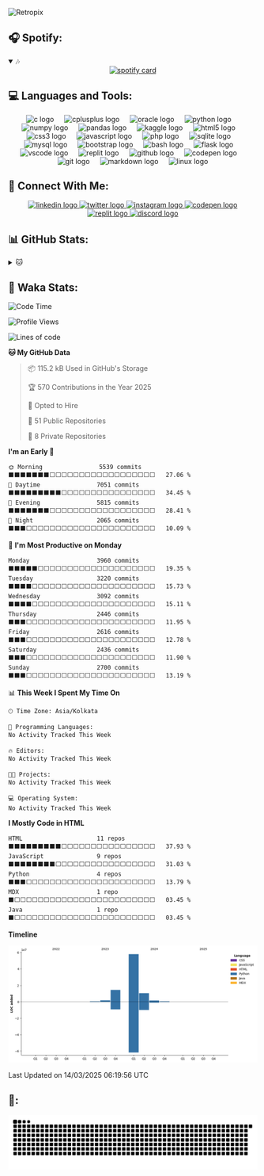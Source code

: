 <p>
    
![Retropix](https://github.com/imsrikant/imsrikant/assets/52560067/eb97bfe4-2c63-4f9a-8b1f-d035cfbb6728)   

</p>
<!-- gpg key test -->

## 🎧 Spotify:
<details open>
    <summary>🎶</summary>
<div align="center">
  <a href="https://open.spotify.com/user/zbbwgd5b5xqg388spshqfy1er"target+"_blank"><img width="320" height="445" src="https://spotify-github-profile.kittinanx.com/api/view?uid=zbbwgd5b5xqg388spshqfy1er&cover_image=true&theme=default&show_offline=false&background_color=121212&interchange=false&bar_color=53b14f&bar_color_cover=true" alt="spotify card"></a>
</div>
</details>
 
 
## 💻 Languages and Tools:
<div align="center">
  <img src="https://cdn.jsdelivr.net/gh/devicons/devicon/icons/c/c-original.svg" height="39" alt="c logo"  />
  <img width="13" />
  <img src="https://cdn.jsdelivr.net/gh/devicons/devicon/icons/cplusplus/cplusplus-original.svg" height="39" alt="cplusplus logo"  />
  <img width="13" />
  <img src="https://cdn.simpleicons.org/oracle/F80000" height="39" alt="oracle logo"  />
  <img width="13" />
  <img src="https://cdn.jsdelivr.net/gh/devicons/devicon/icons/python/python-original.svg" height="39" alt="python logo"  />
  <img width="13" />
  <img src="https://cdn.jsdelivr.net/gh/devicons/devicon/icons/numpy/numpy-original.svg" height="39" alt="numpy logo"  />
  <img width="13" />
  <img src="https://cdn.jsdelivr.net/gh/devicons/devicon/icons/pandas/pandas-original.svg" height="39" alt="pandas logo"  />
  <img width="13" />
  <img src="https://cdn.jsdelivr.net/gh/devicons/devicon/icons/kaggle/kaggle-original.svg" height="39" alt="kaggle logo"  />
  <img width="13" />
  <img src="https://cdn.jsdelivr.net/gh/devicons/devicon/icons/html5/html5-original.svg" height="39" alt="html5 logo"  />
  <img width="13" />
  <img src="https://cdn.jsdelivr.net/gh/devicons/devicon/icons/css3/css3-original.svg" height="39" alt="css3 logo"  />
  <img width="13" />
  <img src="https://cdn.jsdelivr.net/gh/devicons/devicon/icons/javascript/javascript-original.svg" height="39" alt="javascript logo"  />
  <img width="13" />
  <img src="https://cdn.jsdelivr.net/gh/devicons/devicon/icons/php/php-original.svg" height="39" alt="php logo"  />
  <img width="13" />
  <img src="https://cdn.jsdelivr.net/gh/devicons/devicon/icons/sqlite/sqlite-original.svg" height="39" alt="sqlite logo"  />
  <img width="13" />
  <img src="https://cdn.jsdelivr.net/gh/devicons/devicon/icons/mysql/mysql-original.svg" height="39" alt="mysql logo"  />
  <img width="13" />
  <img src="https://cdn.jsdelivr.net/gh/devicons/devicon/icons/bootstrap/bootstrap-original.svg" height="39" alt="bootstrap logo"  />
  <img width="13" />
  <img src="https://cdn.jsdelivr.net/gh/devicons/devicon/icons/bash/bash-original.svg" height="39" alt="bash logo"  />
  <img width="13" />
  <img src="https://cdn.jsdelivr.net/gh/devicons/devicon/icons/flask/flask-original.svg" height="39" alt="flask logo"  />
  <img width="13" />
  <img src="https://cdn.jsdelivr.net/gh/devicons/devicon/icons/vscode/vscode-original.svg" height="39" alt="vscode logo"  />
  <img width="13" />
  <img src="https://skillicons.dev/icons?i=replit" height="39" alt="replit logo"  />
  <img width="13" />
  <img src="https://skillicons.dev/icons?i=github" height="39" alt="github logo"  />
  <img width="13" />
  <img src="https://skillicons.dev/icons?i=codepen" height="39" alt="codepen logo"  />
  <img width="13" />
  <img src="https://cdn.jsdelivr.net/gh/devicons/devicon/icons/git/git-original.svg" height="39" alt="git logo"  />
  <img width="13" />
  <img src="https://skillicons.dev/icons?i=md" height="39" alt="markdown logo"  />
  <img width="13" />
  <img src="https://cdn.jsdelivr.net/gh/devicons/devicon/icons/linux/linux-original.svg" height="39" alt="linux logo"  />
</div>


## 👋 Connect With Me:

<div align="center">
  <a href="https://www.linkedin.com/in/imsrikant" target="_blank">
    <img src="https://cdn.jsdelivr.net/gh/devicons/devicon/icons/linkedin/linkedin-original.svg" width="52" height="40" alt="linkedin logo"  />
  </a>
  <a href="https://twitter.com/xero0kun" target="_blank">
    <img src="https://cdn.jsdelivr.net/gh/devicons/devicon/icons/twitter/twitter-original.svg" width="52" height="40" alt="twitter logo"  />
  </a>
  <a href="https://www.instagram.com/xero0kun/" target="_blank">
    <img src="https://skillicons.dev/icons?i=instagram" width="52" height="40" alt="instagram logo"  />
  </a>
  <a href="https://codepen.io/imsrikant" target="_blank">
    <img src="https://skillicons.dev/icons?i=codepen" width="52" height="40" alt="codepen logo"  />
  </a>
  <a href="https://replit.com/@imsrikant" target="_blank">
   <img src="https://skillicons.dev/icons?i=replit" width="52" height="40" alt="replit logo"  />
   </a>
     <a href="https://discordapp.com/users/958730116836507718" target="_blank">
    <img src="https://cdn.simpleicons.org/discord/5865F2" width="52" height="40" alt="discord logo"  />
  </a>
   
</div>

## 📊 GitHub Stats:

 <details>
    <summary>🐱</summary>
    <table align="center">
  <tr>
    <td>
      <img src="https://github-readme-stats.vercel.app/api?username=imsrikant&theme=radical&hide_border=false&include_all_commits=false&count_private=true&border_radius=20&rank_icon=github&show_icons=true" alt="Github-Stats">
    </td>
    <td>
      <img src="https://github-readme-streak-stats.herokuapp.com/?user=imsrikant&theme=radical&hide_border=false&border_radius=20&card_width=500" alt="Github streak Stats">
    </td>
  </tr>
  <tr>
    <td colspan=2 align=center>
      <img src="https://github-readme-stats.vercel.app/api/top-langs/?username=imsrikant&theme=radical&hide_border=false&include_all_commits=true&count_private=false&layout=compact&border_radius=20" alt="language card">
    </td>
  </tr>
  <tr>
      <td colspan=2>
        <img style="border-radius:20px;" width=1024  src="https://github-readme-activity-graph.vercel.app/graph?username=imsrikant&bg_color=141321&color=a9fef7&point=f8d847&line=fe428e&area=true" alt="activity graph">
      </td>
  </tr>

</table>
</details>


## 🚨 Waka Stats:

<!--START_SECTION:waka-->
![Code Time](http://img.shields.io/badge/Code%20Time-603%20hrs%2057%20mins-blue)

![Profile Views](http://img.shields.io/badge/Profile%20Views-0-blue)

![Lines of code](https://img.shields.io/badge/From%20Hello%20World%20I%27ve%20Written-86.7%20million%20lines%20of%20code-blue)

**🐱 My GitHub Data** 

> 📦 115.2 kB Used in GitHub's Storage 
 > 
> 🏆 570 Contributions in the Year 2025
 > 
> 💼 Opted to Hire
 > 
> 📜 51 Public Repositories 
 > 
> 🔑 8 Private Repositories 
 > 
**I'm an Early 🐤** 

```text
🌞 Morning                5539 commits        ⬛⬛⬛⬛⬛⬛⬛⬜⬜⬜⬜⬜⬜⬜⬜⬜⬜⬜⬜⬜⬜⬜⬜⬜⬜   27.06 % 
🌆 Daytime                7051 commits        ⬛⬛⬛⬛⬛⬛⬛⬛⬛⬜⬜⬜⬜⬜⬜⬜⬜⬜⬜⬜⬜⬜⬜⬜⬜   34.45 % 
🌃 Evening                5815 commits        ⬛⬛⬛⬛⬛⬛⬛⬜⬜⬜⬜⬜⬜⬜⬜⬜⬜⬜⬜⬜⬜⬜⬜⬜⬜   28.41 % 
🌙 Night                  2065 commits        ⬛⬛⬛⬜⬜⬜⬜⬜⬜⬜⬜⬜⬜⬜⬜⬜⬜⬜⬜⬜⬜⬜⬜⬜⬜   10.09 % 
```
📅 **I'm Most Productive on Monday** 

```text
Monday                   3960 commits        ⬛⬛⬛⬛⬛⬜⬜⬜⬜⬜⬜⬜⬜⬜⬜⬜⬜⬜⬜⬜⬜⬜⬜⬜⬜   19.35 % 
Tuesday                  3220 commits        ⬛⬛⬛⬛⬜⬜⬜⬜⬜⬜⬜⬜⬜⬜⬜⬜⬜⬜⬜⬜⬜⬜⬜⬜⬜   15.73 % 
Wednesday                3092 commits        ⬛⬛⬛⬛⬜⬜⬜⬜⬜⬜⬜⬜⬜⬜⬜⬜⬜⬜⬜⬜⬜⬜⬜⬜⬜   15.11 % 
Thursday                 2446 commits        ⬛⬛⬛⬜⬜⬜⬜⬜⬜⬜⬜⬜⬜⬜⬜⬜⬜⬜⬜⬜⬜⬜⬜⬜⬜   11.95 % 
Friday                   2616 commits        ⬛⬛⬛⬜⬜⬜⬜⬜⬜⬜⬜⬜⬜⬜⬜⬜⬜⬜⬜⬜⬜⬜⬜⬜⬜   12.78 % 
Saturday                 2436 commits        ⬛⬛⬛⬜⬜⬜⬜⬜⬜⬜⬜⬜⬜⬜⬜⬜⬜⬜⬜⬜⬜⬜⬜⬜⬜   11.90 % 
Sunday                   2700 commits        ⬛⬛⬛⬜⬜⬜⬜⬜⬜⬜⬜⬜⬜⬜⬜⬜⬜⬜⬜⬜⬜⬜⬜⬜⬜   13.19 % 
```


📊 **This Week I Spent My Time On** 

```text
🕑︎ Time Zone: Asia/Kolkata

💬 Programming Languages: 
No Activity Tracked This Week

🔥 Editors: 
No Activity Tracked This Week

🐱‍💻 Projects: 
No Activity Tracked This Week

💻 Operating System: 
No Activity Tracked This Week
```

**I Mostly Code in HTML** 

```text
HTML                     11 repos            ⬛⬛⬛⬛⬛⬛⬛⬛⬛⬜⬜⬜⬜⬜⬜⬜⬜⬜⬜⬜⬜⬜⬜⬜⬜   37.93 % 
JavaScript               9 repos             ⬛⬛⬛⬛⬛⬛⬛⬛⬜⬜⬜⬜⬜⬜⬜⬜⬜⬜⬜⬜⬜⬜⬜⬜⬜   31.03 % 
Python                   4 repos             ⬛⬛⬛⬜⬜⬜⬜⬜⬜⬜⬜⬜⬜⬜⬜⬜⬜⬜⬜⬜⬜⬜⬜⬜⬜   13.79 % 
MDX                      1 repo              ⬛⬜⬜⬜⬜⬜⬜⬜⬜⬜⬜⬜⬜⬜⬜⬜⬜⬜⬜⬜⬜⬜⬜⬜⬜   03.45 % 
Java                     1 repo              ⬛⬜⬜⬜⬜⬜⬜⬜⬜⬜⬜⬜⬜⬜⬜⬜⬜⬜⬜⬜⬜⬜⬜⬜⬜   03.45 % 
```



**Timeline**

![Lines of Code chart](https://raw.githubusercontent.com/imsrikant/imsrikant/main/assets/bar_graph.png)


 Last Updated on 14/03/2025 06:19:56 UTC
<!--END_SECTION:waka-->

## :snake::
<div align="center">
<picture>
  <img align="center" alt="github-snake" src="https://raw.githubusercontent.com/imsrikant/imsrikant/output/github-contribution-grid-snake-dark.svg" />
</picture>
</div>
<!--
**imsrikant/imsrikant** is a ✨ _special_ ✨ repository because its `README.md` (this file) appears on your GitHub profile.

Here are some ideas to get you started:

- 🔭 I’m currently working on ...
- 🌱 I’m currently learning ...
- 👯 I’m looking to collaborate on ...
- 🤔 I’m looking for help with ...
- 💬 Ask me about ...
- 📫 How to reach me: ...
- 😄 Pronouns: ...
- ⚡ Fun fact: ....
-->
